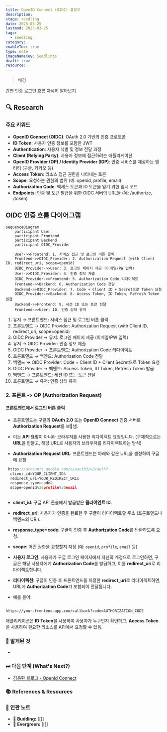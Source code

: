 ```yaml
---
title: OpenID Connect (OIDC) 플로우
description: 
stage: seedling
date: 2025-03-25
lastmod: 2025-03-25
tags:
  - seedling
category: 
enableToc: true
type: note
imageNameKey: Seedlings
draft: true
resource:
---
```


> 배경

간편 인증 로그인 흐름 자세히 알아보기

## 🔍 Research

### 주요 키워드

-  **OpenID Connect (OIDC)**: OAuth 2.0 기반의 인증 프로토콜
-  **ID Token**: 사용자 인증 정보를 포함한 JWT
-  **Authentication**: 사용자 식별 및 정보 전달 과정
-  **Client (Relying Party)**: 사용자 정보에 접근하려는 애플리케이션
-  **OpenID Provider (OP) / Identity Provider (IDP)**: 인증 서비스를 제공하는 엔티티 (구글, 카카오 등)
-  **Access Token**: 리소스 접근 권한을 나타내는 토큰
-  **Scope**: 요청하는 권한의 범위 (예: openid, profile, email)
-  **Authorization Code**: 액세스 토큰과 ID 토큰을 얻기 위한 임시 코드
-  **Endpoints**: 인증 및 토큰 발급을 위한 OIDC 서버의 URL들 (예: /authorize, /token)


## **OIDC 인증 흐름 다이어그램**

```mermaid
sequenceDiagram
    participant User
    participant Frontend
    participant Backend
    participant OIDC_Provider

    User->>Frontend: 1. 서비스 접근 및 로그인 버튼 클릭
    Frontend->>OIDC_Provider: 2. Authorization Request (with Client ID, redirect_uri, scope=openid)
    OIDC_Provider->>User: 3. 로그인 페이지 제공 (이메일/PW 입력)
    User->>OIDC_Provider: 4. 인증 정보 제출
    OIDC_Provider->>Frontend: 5. Authorization Code 리다이렉트
    Frontend->>Backend: 6. Authorization Code 전달
    Backend->>OIDC_Provider: 7. Code + Client ID + Secret으로 Token 요청
    OIDC_Provider->>Backend: 8. Access Token, ID Token, Refresh Token 발급
    Backend->>Frontend: 9. 세션 ID 또는 토큰 전달
    Frontend->>User: 10. 인증 상태 유지

```

1. 유저 → 프론트엔드: 서비스 접근 및 로그인 버튼 클릭 
2. 프론트엔드 → OIDC Provider: Authorization Request (with Client ID, redirect_uri, scope=openid)
3. OIDC Provider → 유저: 로그인 페이지 제공 (이메일/PW 입력)  
4. 유저 → OIDC Provider: 인증 정보 제출   
5. OIDC Provider → 프론트엔드: Authorization Code 리다이렉트   
6. 프론트엔드 → 백엔드: Authorization Code 전달   
7. 백엔드 → OIDC Provider: Code + Client ID + Client Secret으로 Token 요청   
8. OIDC Provider → 백엔드: Access Token, ID Token, Refresh Token 발급   
9. 백엔드 → 프론트엔드: 세션 ID 또는 토큰 전달 
10. 프론트엔드 → 유저: 인증 상태 유지



### 2. 프론트 -> OP (Authorization Request)

#### 프론트엔드에서 로그인 버튼 클릭 
- 프론트엔드는 구글의 **OAuth 2.0** 또는 **OpenID Connect** 인증 서버로 **Authorization Request**를 보냄.
- 이는 **API 요청**이 아니라 브라우저를 사용한 리다이렉트 요청입니다.
  (구체적으로는 **URL**을 만들고, 해당 URL로 사용자의 브라우저를 리다이렉트하는 방식)

- **Authorization Request URL**: 프론트엔드는 아래와 같은 URL을 생성하여 구글에 요청
```js
 https://accounts.google.com/o/oauth2/v2/auth?
  client_id=YOUR_CLIENT_ID&
  redirect_uri=YOUR_REDIRECT_URI&
  response_type=code&
  scope=openid%20profile%20email
  
```

- **client_id**: 구글 API 콘솔에서 발급받은 **클라이언트 ID**.
- **redirect_uri**: 사용자가 인증을 완료한 후 구글이 리다이렉트할 주소 (프론트엔드나 백엔드의 URI).
- **response_type=code**: 구글이 인증 후 **Authorization Code**를 반환하도록 요청.
- **scope**: 어떤 권한을 요청할지 지정 (예: `openid`, `profile`, `email` 등).
- **사용자 로그인**: 사용자가 구글 로그인 페이지에서 자신의 계정으로 로그인하면, 구글은 해당 사용자에게 **Authorization Code**를 발급하고, 이를 **redirect_uri**로 리다이렉트합니다.
- **리다이렉션**: 구글이 인증 후 프론트엔드를 지정한 **redirect_uri**로 리다이렉트하면, URL에 **Authorization Code**가 포함되어 전달됩니다. 

- 예를 들어:

```arduino

https://your-frontend-app.com/callback?code=AUTHORIZATION_CODE

```

애플리케이션은 **ID Token**을 사용하여 사용자가 누구인지 확인하고, **Access Token**을 사용하여 필요한 리소스를 API에서 요청할 수 있음.



### 🚩 알게된 것

-

### ⏭ 다음 단계 (What's Next?)

- [김용환 블로그 - OpenId Connect ](https://yonghwankim-dev.tistory.com/604)

### 📚 References & Resources

### 📝 연관 노트

- 🌿 **Budding:** [[]]
- 🌳 **Evergreen:** [[]]
